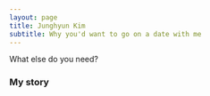 ```yaml
---
layout: page
title: Junghyun Kim
subtitle: Why you'd want to go on a date with me
---
```


What else do you need?

### My story

